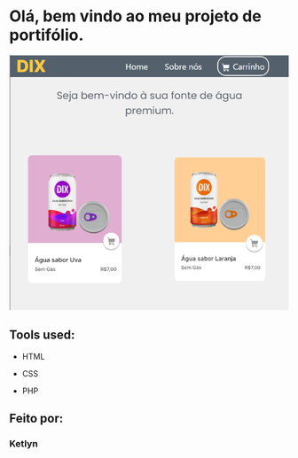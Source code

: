 # Olá, bem vindo ao meu projeto de portifólio.

![image](imagens/pagina.png)

## Tools used:

* HTML

* CSS

* PHP

## Feito por:

### Ketlyn